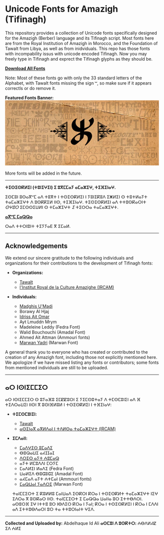 # Unicode Fonts for Amazigh (Tifinagh)

This repository provides a collection of Unicode fonts specifically designed for the Amazigh (Berber) language and its Tifinagh script. Most fonts here are from the Royal Institution of Amazigh in Morocco, and the Foundation of Tawalt from Libya, as well as from inidviduals. This repo has those fonts with incompability issus with unicode encoded Tifinagh. Now you may freely type in Tifinagh and exprect the Tifinagh glyphs as they should be.

**[Download All Fonts](https://github.com/abdelhaqueidali/Unicode-Fonts-For-Amazigh-Tifinagh/archive/refs/heads/main.zip)**

Note: Most of these fonts go with only the 33 standard letters of the Alphabet, with Tawalt fonts missing the sign ⵯ, so make sure if it appears correctls or do remove it.

**Featured Fonts Banner:**
![Borawy fonts](Tawalt/tira_banner.jpg)

More fonts will be added in the future.

---

**ⵜⵉⵙⵉⵙⴽⵍⵉⵏ (ⵜⵓⵏⵉⵖⵉⵏ) ⵉ ⵓⴳⵎⵎⴰⵢ ⴰⵎⴰⵣⵉⵖ, ⵜⵉⴼⵉⵏⴰⵖ.**

ⵉⵙⵎⵓⵏ ⵓⵙⴰⴳⵯⵎ ⴰⴷ ⵜⵓⴳⵜ ⵏ ⵜⵙⵉⵙⴽⵍⵉⵏ ⵏ ⵢⵓⵏⵉⴽⵓⴷ ⵉⵥⵍⵉⵏ ⵙ ⵜⵓⵜⵍⴰⵢⵜ ⵜⴰⵎⴰⵣⵉⵖⵜ ⴷ ⵓⵙⴽⴽⵉⵍ ⵏⵏⵙ, ⵜⵉⴼⵉⵏⴰⵖ. ⵜⵉⵙⵉⵙⴽⵍⵉⵏ ⴰⴷ ⵜⵜⵓⵙⴽⴰⵔⵏⵜ *ⵙⵖⵓⵔ* ⵉⵎⵙⵙⵉⵡⵍⵏ ⵙ ⵜⵎⴰⵣⵉⵖⵜ *ⵉ* ⵜⵉⵔⵔⴰ ⵜⴰⵎⴰⵣⵉⵖⵜ.

**[ⴰⴳⵯⵎ ⵎⴰⵕⵕⴰ](https://github.com/abdelhaqueidali/Unicode-Fonts-For-Amazigh-Tifinagh/archive/refs/heads/main.zip)**

ⵔⴰⴷ ⵜⵜⵔⵏⵓⵏⵜ ⵜⵉⵢⵢⴰⴹ ⴳ ⵉⵎⴰⵍ.

---

## Acknowledgements

We extend our sincere gratitude to the following individuals and organizations for their contributions to the development of Tifinagh fonts:

*   **Organizations:**
    *   [Tawalt](https://tawalt.tinussan.com)
    *   [l'Institut Royal de la Culture Amazighe (IRCAM)](https://www.ircam.ma)

*   **Individuals:**
    *   [Madghis U'Madi](https://www.facebook.com/madimadghis)
    *   Borawy Al Hjaj
    *   [Idriss Ait Omar](https://www.facebook.com/profile.php?id=100089678837305)
    *   Ayt Lmuddn Mrym
    *   Madeleine Leddy (Fedra Font)
    *   Walid Bouchouchi (Amadal Font)
    *   Ahmed Ait Attman (Ammouri fonts)
    *   [Marwan Yadri](https://www.facebook.com/marwanyadri8) (Marwan Font)

A general thank you to everyone who has created or contributed to the creation of any Amazigh font, including those not explicitly mentioned here. We apologize if we have missed listing any fonts or contributors; some fonts from mentioned individuals are still to be uploaded.

---

## ⴰⵔ ⵏⵙⵏⵉⵎⵎⵉⵔ

ⴰⵔ ⵏⵙⵏⵉⵎⵎⵉⵔ ⵙ ⵓⵢⴰⴼⵓ ⵉⵎⵇⵇⵓⵔⵏ ⵉ ⵢⵉⵎⵙⵓⵜⴰⵢ ⴷ ⵜⵎⵙⵎⵓⵏⵉⵏ ⴰⴷ ⴼ ⵜⵉⴷⵔⴰⵡⵉⵏ ⵏⵏⵙⵏ ⴳ ⵓⵙⵏⴼⵍⵓⵍ ⵏ ⵜⵙⵉⵙⴽⵍⵉⵏ ⵏ ⵜⴼⵉⵏⴰⵖ:

*   **ⵜⵉⵎⵙⵎⵓⵏⵉⵏ:**
    *   [Tawalt](https://tawalt.tinussan.com)
    *   [ⴰⵙⵉⵏⴰⴳ ⴰⴳⵍⴷⴰⵏ ⵏ ⵜⴷⵍⵙⴰ ⵜⴰⵎⴰⵣⵉⵖⵜ (IRCAM)](https://www.ircam.ma)

*   **ⵉⵎⴷⴰⵏⵏ:**
    *   [ⵎⴰⴷⵖⵉⵙ ⵓⵎⴰⴷⵉ](https://www.facebook.com/madimadghis)
    *   ⴱⵓⵕⴰⵡⵉ ⴰⵃⵊⵊⴰⵊ
    *   [ⴷⵔⵉⵙ ⴰⵢⵜ ⵄⵓⵎⴰⵕ](https://www.facebook.com/profile.php?id=100089678837305)
    *   ⴰⵢⵜ ⵍⵎⵓⴷⴷⵏ ⵎⵔⵢⵎ
    *   ⵎⴰⴷⵍⵉⵏ ⵍⴰⴷⵉ (Fedra Font)
    *   ⵡⴰⵍⵉⴷ ⴱⵓⵛⵓⵛⵉ (Amadal Font)
    *   ⴰⵃⵎⴰⴷ ⴰⵢⵜ ⵄⵜⵎⴰⵏ (Ammouri fonts)
    *   [ⵎⴰⵕⵡⴰⵏ ⵢⴰⴷⵔⵉ](https://www.facebook.com/marwanyadri8) (Marwan Font)
    
    ⵜⴰⵏⵎⵎⵉⵔⵜ ⵉ ⴽⵓⵍⵍⵓ ⵎⴰⵏⵡⴰⴷ ⵉⵙⴽⵔⵏ ⴽⵔⴰ ⵏ ⵜⵙⵉⵙⴽⵍⵜ ⵜⴰⵎⴰⵣⵉⵖⵜ ⵏⵉⵖ ⵉⴷⵔⴰ ⴳ ⵓⵙⴽⴰⵔ ⵏⵏⵙ. ⵜⴰⵏⵎⵎⵉⵔⵜ ⵉ ⵎⴰⵕⵕⴰ ⵡⴰⵏⵏⴰ ⵓⵔ ⵉⵜⵜⴱⴷⵔⵏ. ⴰⵙⵓⵔⴼ ⵉⵖ ⵏⵜⵜⵓ ⵓⵔ ⵏⴱⴷⵉⵔ ⴽⵔⴰ ⵏ ⵢⴰⵏ; ⴽⵔⴰ ⵏ ⵜⵙⵉⵙⴽⵍⵉⵏ ⵏ ⴽⵔⴰ ⵏ ⵎⴷⴷⵏ ⴰⴷ ⵉⵜⵜⵓⴱⴷⴰⵔⵏ ⵓⵔ ⵜⴰ ⵜⵜⵓⵔⵏⴰⵏⵜ ⵖⵉⴷ.
---

**Collected and Uploaded by:** Abdelhaque Id Ali
**ⴰⵙⵎⵓⵏ ⴷ ⵓⵙⴽⵜⵔ:** ⵄⴱⴷⵍⵃⵇ ⵉⴷ ⵄⵍⵉ

